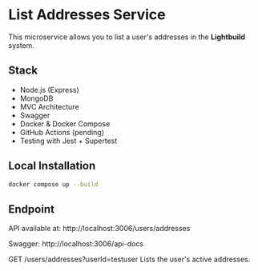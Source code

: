 # List Addresses Service

This microservice allows you to list a user's addresses in the **Lightbuild** system.

## Stack
- Node.js (Express)
- MongoDB
- MVC Architecture
- Swagger
- Docker & Docker Compose
- GitHub Actions (pending)
- Testing with Jest + Supertest

## Local Installation
```bash
docker compose up --build
```

## Endpoint
API available at: http://localhost:3006/users/addresses

Swagger: http://localhost:3006/api-docs

GET /users/addresses?userId=testuser
Lists the user's active addresses.